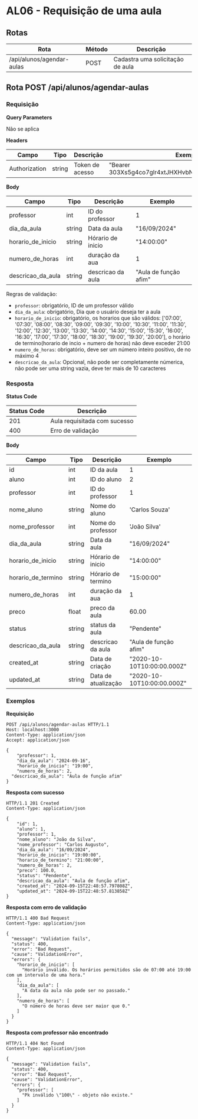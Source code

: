 # AL06 - Requisição de uma aula

## Rotas

| Rota                                   | Método | Descrição                        |
| -------------------------------------- | ------ | -------------------------------- |
| /api/alunos/agendar-aulas              | POST   | Cadastra uma solicitação de aula |

## Rota POST /api/alunos/agendar-aulas

### Requisição

**Query Parameters**

Não se aplica

**Headers**

| Campo         | Tipo   | Descrição       | Exemplo                                              |
| ------------- | ------ | --------------- | ---------------------------------------------------- |
| Authorization | string | Token de acesso | "Bearer 303Xs5g4co7glr4xtJHXHvbNI4Pl0y1hgyZZWOENHMx" |

**Body**

| Campo              | Tipo   | Descrição           | Exemplo                    |
| ----------------   | ------ | ------------------- | -------------------------- |
| professor          | int    | ID do professor     | 1                          |
| dia_da_aula        | string | Data da aula        | "16/09/2024"               |
| horario_de_inicio  | string | Hórario de inicio   | "14:00:00"                 |
| numero_de_horas    | int    | duração da aua      | 1                          |
| descricao_da_aula  | string | descricao da aula   | "Aula de função afim"      |

Regras de validação:

- `professor`: obrigatório, ID de um professor válido
- `dia_da_aula`: obrigatório, Dia que o usuário deseja ter a aula
- `horario_de_inicio`: obrigatório, os horarios que são válidos: ['07:00', '07:30', '08:00', '08:30', '09:00', '09:30', '10:00', '10:30', '11:00', '11:30', '12:00', '12:30', '13:00', '13:30', '14:00', '14:30', '15:00', '15:30', '16:00', '16:30', '17:00', '17:30', '18:00', '18:30', '19:00', '19:30', '20:00'], o horário de termino(horario de incio + numero de horas) não deve exceder 21:00
- `numero_de_horas`: obrigatório, deve ser um número inteiro positivo, de no máximo 4
- `descricao_da_aula`: Opcional, não pode ser completamente númerica, não pode ser uma string vazia, deve ter mais de 10 caracteres

### Resposta

**Status Code**

| Status Code | Descrição                    |
| ----------- | ---------------------------- |
| 201         | Aula requisitada com sucesso |
| 400         | Erro de validação            |

**Body**

| Campo              | Tipo   | Descrição           | Exemplo                    |
| ----------------   | ------ | ------------------- | -------------------------- |
| id                 | int    | ID da aula          | 1                          |
| aluno              | int    | ID do aluno         | 2                          |
| professor          | int    | ID do professor     | 1                          |
| nome_aluno         | string | Nome do aluno       | 'Carlos Souza'             |
| nome_professor     | int    | Nome do professor   | 'João Silva'               |
| dia_da_aula        | string | Data da aula        | "16/09/2024"               |
| horario_de_inicio  | string | Hórario de inicio   | "14:00:00"                 |
| horario_de_termino | string | Hórario de termino  | "15:00:00"                 |
| numero_de_horas    | int    | duração da aua      | 1                          |
| preco              | float  | preco da aula       | 60.00                      |
| status             | string | status da aula      | "Pendente"                 |
| descricao_da_aula  | string | descricao da aula   | "Aula de função afim"      |
| created_at         | string | Data de criação     | "2020-10-10T10:00:00.000Z" |
| updated_at         | string | Data de atualização | "2020-10-10T10:00:00.000Z" |

### Exemplos

**Requisição**

```
POST /api/alunos/agendar-aulas HTTP/1.1
Host: localhost:3000
Content-Type: application/json
Accept: application/json

{
	"professor": 1,
	"dia_da_aula": "2024-09-16",
	"horario_de_inicio": "19:00",
	"numero_de_horas": 2,
  "descricao_da_aula": "Aula de função afim"
}
```

**Resposta com sucesso**

```
HTTP/1.1 201 Created
Content-Type: application/json

{
	"id": 1,
	"aluno": 1,
	"professor": 1,
	"nome_aluno": "João da Silva",
	"nome_professor": "Carlos Augusto",
	"dia_da_aula": "16/09/2024",
	"horario_de_inicio": "19:00:00",
	"horario_de_termino": "21:00:00",
	"numero_de_horas": 2,
	"preco": 100.0,
	"status": "Pendente",
	"descricao_da_aula": "Aula de função afim",
	"created_at": "2024-09-15T22:48:57.797808Z",
	"updated_at": "2024-09-15T22:48:57.813858Z"
}
```

**Resposta com erro de validação**

```
HTTP/1.1 400 Bad Request
Content-Type: application/json

{
  "message": "Validation fails",
  "status": 400,
  "error": "Bad Request",
  "cause": "ValidationError",
  "errors": {
    "horario_de_inicio": [
      "Horário inválido. Os horários permitidos são de 07:00 até 19:00 com um intervalo de uma hora."
    ],
    "dia_da_aula": [
      "A data da aula não pode ser no passado."
    ],
    "numero_de_horas": [
      "O número de horas deve ser maior que 0."
    ]
  }
}
```

**Resposta com professor não encontrado**

```
HTTP/1.1 404 Not Found
Content-Type: application/json

{
  "message": "Validation fails",
  "status": 400,
  "error": "Bad Request",
  "cause": "ValidationError",
  "errors": {
    "professor": [
      "Pk inválido \"100\" - objeto não existe."
    ]
  }
}
```
